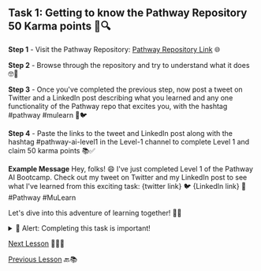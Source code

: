 ## Task 1: Getting to know the Pathway Repository 50 Karma points 🚀🔍

**Step 1** - Visit the Pathway Repository: [Pathway Repository Link](https://github.com/pathwaycom/llm-app) 🌐

**Step 2** - Browse through the repository and try to understand what it does 🤓📂

**Step 3** - Once you've completed the previous step, now post a tweet on Twitter and a LinkedIn post describing what you learned and any one functionality of the Pathway repo that excites you, with the hashtag #pathway #mulearn 📢🐦

**Step 4** - Paste the links to the tweet and LinkedIn post along with the hashtag #pathway-ai-level1 in the Level-1 channel to complete Level 1 and claim 50 karma points 📚✅

**Example Message**
Hey, folks! 😄 I've just completed Level 1 of the Pathway AI Bootcamp. Check out my tweet on Twitter and my LinkedIn post to see what I've learned from this exciting task: {twitter link} 🐦 {LinkedIn link} 💼 #Pathway #MuLearn

Let's dive into this adventure of learning together! 🌟🚀

<details>
<summary>🚨 Alert: Completing this task is important!</summary>

Completing this task will grant you access to the next level's channel in the µLearn Discord server. Don't miss out on the next level of the adventure!

</details>

[Next Lesson](https://github.com/gtech-mulearn/Pathway-AI-Bootcamp/blob/main/Basics%20Of%20LLM%20Part-1.md) 📖👣🔜

[Previous Lesson](https://github.com/gtech-mulearn/Pathway-AI-Bootcamp/blob/main/Introduction%20Part-2.md) 🔙📚
